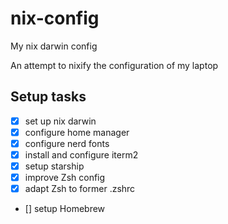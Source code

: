 # nix-config
My nix darwin config 

An attempt to nixify the configuration of my laptop

## Setup tasks

- [x] set up nix darwin
- [x] configure home manager
- [x] configure nerd fonts
- [x] install and configure iterm2
- [x] setup starship
- [x] improve Zsh config
- [x] adapt Zsh to former .zshrc
- [] setup Homebrew

